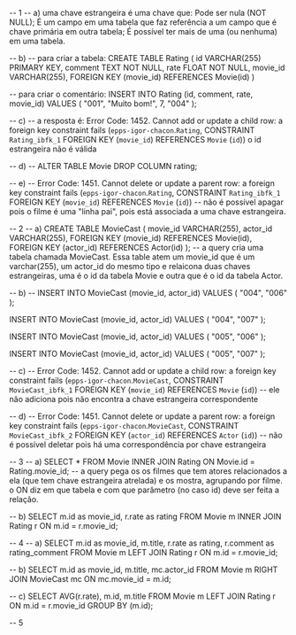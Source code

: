 -- 1
-- a)
uma chave estrangeira é uma chave que:
Pode ser nula (NOT NULL);
É um campo em uma tabela que faz referência a um campo que é chave primária em outra tabela;
É possível ter mais de uma (ou nenhuma) em uma tabela.

-- b)
-- para criar a tabela:
CREATE TABLE Rating (
		id VARCHAR(255) PRIMARY KEY,
    comment TEXT NOT NULL,
		rate FLOAT NOT NULL,
    movie_id VARCHAR(255),
    FOREIGN KEY (movie_id) REFERENCES Movie(id)
)

-- para criar o comentário:
INSERT INTO Rating (id, comment, rate, movie_id) 
VALUES (
		"001",
    "Muito bom!",
    7,
		"004"
);

-- c)
-- a resposta é:
Error Code: 1452. Cannot add or update a child row: a foreign key constraint fails (`epps-igor-chacon`.`Rating`, CONSTRAINT `Rating_ibfk_1` FOREIGN KEY (`movie_id`) REFERENCES `Movie` (`id`))
o id estrangeira não é válida

-- d) 
-- ALTER TABLE Movie DROP COLUMN rating;

-- e)
-- Error Code: 1451. Cannot delete or update a parent row: a foreign key constraint fails (`epps-igor-chacon`.`Rating`, CONSTRAINT `Rating_ibfk_1` FOREIGN KEY (`movie_id`) REFERENCES `Movie` (`id`))
-- não é possível apagar pois o filme é uma "linha pai", pois está associada a uma chave estrangeira. 

-- 2
-- a)
CREATE TABLE MovieCast (
		movie_id VARCHAR(255),
		actor_id VARCHAR(255),
    FOREIGN KEY (movie_id) REFERENCES Movie(id),
    FOREIGN KEY (actor_id) REFERENCES Actor(id)
);
-- a query cria uma tabela chamada MovieCast. Essa table atem um movie_id que é um varchar(255), um actor_id do mesmo tipo e relaicona duas chaves estrangeiras, uma é o id da tabela Movie e outra que é o id da tabela Actor.

-- b)
-- INSERT INTO MovieCast (movie_id, actor_id) 
VALUES (
		"004",
        "006"
);

INSERT INTO MovieCast (movie_id, actor_id) 
VALUES (
		"004",
        "007"
);

INSERT INTO MovieCast (movie_id, actor_id) 
VALUES (
		"005",
        "006"
);

INSERT INTO MovieCast (movie_id, actor_id) 
VALUES (
		"005",
        "007"
);

-- c)
-- Error Code: 1452. Cannot add or update a child row: a foreign key constraint fails (`epps-igor-chacon`.`MovieCast`, CONSTRAINT `MovieCast_ibfk_1` FOREIGN KEY (`movie_id`) REFERENCES `Movie` (`id`))
-- ele não adiciona pois não encontra a chave estrangeira correspondente

-- d)
-- Error Code: 1451. Cannot delete or update a parent row: a foreign key constraint fails (`epps-igor-chacon`.`MovieCast`, CONSTRAINT `MovieCast_ibfk_2` FOREIGN KEY (`actor_id`) REFERENCES `Actor` (`id`))
-- não é possível deletar pois há uma correspondência por chave estrangeira

-- 3
-- a)
SELECT * FROM Movie 
INNER JOIN Rating ON Movie.id = Rating.movie_id;
-- a query pega os os filmes que tem atores relacionados a ela (que tem chave estrangeira atrelada) e os mostra, agrupando por filme. o ON diz em que tabela e com que parâmetro (no caso id) deve ser feita a relação.

-- b)
SELECT m.id as movie_id, r.rate as rating FROM Movie m
INNER JOIN Rating r ON m.id = r.movie_id;

-- 4
-- a)
SELECT m.id as movie_id, m.title, r.rate as rating, r.comment as rating_comment
FROM Movie m
LEFT JOIN Rating r ON m.id = r.movie_id;

-- b)
SELECT m.id as movie_id, m.title, mc.actor_id FROM Movie m
RIGHT JOIN MovieCast mc ON mc.movie_id = m.id;

-- c)
SELECT AVG(r.rate), m.id, m.title FROM Movie m
LEFT JOIN Rating r ON m.id = r.movie_id
GROUP BY (m.id);

-- 5

